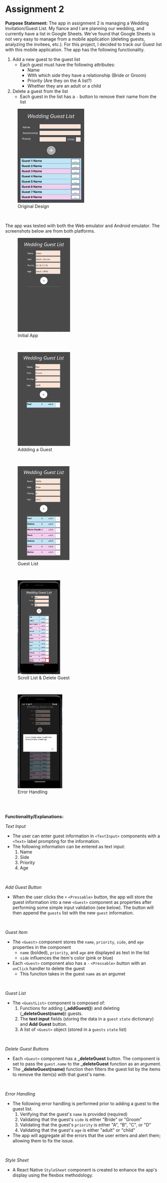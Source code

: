 # Assignment 2

**Purpose Statement:** The app in assignment 2 is managing a Wedding Invitation/Guest List. My fiance and I are planning our wedding, and currently have a list in Google Sheets. We've found that Google Sheets is not very easy to manage from a mobile application (deleting guests, analyzing the invitees, etc.). For this project, I decided to track our Guest list with this mobile application. The app has the following functionality.

1. Add a new guest to the guest list
    * Each guest must have the following attributes:
        * Name
        * WIth which side they have a relationship (Bride or Groom)
        * Priority (Are they on the A list?)
        * Whether they are an adult or a child
2. Delete a guest from the list
    * Each guest in the list has a `-` button to remove their name from the list

<figure>
  <img src="imgs/assignment2_00_design.png" alt="Original Design" style="height:300px">
  <figcaption>Original Design</figcaption>
</figure>
</br>

The app was tested with both the Web emulator and Android emulator. The screenshots below are from both platforms.

<figure>
  <img src="imgs/assignment2_00_start_web.png" alt="Initial App" style="height:300px">
  <figcaption>Initial App</figcaption>
</figure>
</br>

<figure>
  <img src="imgs/assignment2_01_add_web.png" alt="Addding a Guest" style="height:300px">
  <figcaption>Addding a Guest</figcaption>
</figure>
</br>

<figure>
  <img src="imgs/assignment2_02_list_web.png" alt="Guest List" style="height:300px">
  <figcaption>Guest List</figcaption>
</figure>
</br>

<figure>
  <img src="imgs/assignment2_03_overflow_android.png" alt="Scroll List & Delete Guest" style="height:300px">
  <figcaption>Scroll List & Delete Guest</figcaption>
</figure>
</br>

<figure>
  <img src="imgs/assignment2_04_error_android.png" alt="Error Handling" style="height:300px">
  <figcaption>Error Handling</figcaption>
</figure>
</br>

</br>

**Functionality/Explanations:**

*Text Input*

* The user can enter guest information in `<TextInput>` components with a `<Text>` label prompting for the information.
* The following information can be entered as text input:
    1. Name
    2. Side
    3. Priority
    4. Age

</br>

*Add Guest Button*

* When the user clicks the `+` `<Pressable>` button, the app will store the guest information into a new `<Guest>` component as properties after performing some simple input validation (see below). The button will then append the `guests` list with the new `guest` information.

</br>

*Guest Item*

* The `<Guest>` component stores the `name`, `priority`, `side`, and `age` properties in the component
    * `name` (bolded), `priority`, and `age` are displayed as text in the list
    * `side` influences the item's color (pink or blue)
* Each `<Guest>` component also has a `-` `<Pressable>` button with an `onClick` handler to delete the guest
    * This function takes in the guest `name` as an argumet

</br>



*Guest List*

* The `<GuestList>` component is composed of:
    1. Functions for adding (**_addGuest()**) and deleting (**_deleteGuest(name)**) guests.
    2. The **text input** fields (storing the data in a `guest` `state` dictionary) and **Add Guest** button.
    3. A list of `<Guest>` object (stored in a `guests` `state` list)

</br>



*Delete Guest Buttons*

* Each `<Guest>` component has a **_deleteGuest** button. The component is set to pass the `guest.name` to the **_deleteGuest** function as an argument.
* The **_deleteGuest(name)** function then filters the guest list by the items to remove the item(s) with that guest's name.

</br>



*Error Handling*

* The following error handling is performed prior to adding a guest to the guest list.
    1. Verifying that the guest's `name` is provided (required)
    2. Validating that the guest's `side` is either "Bride" or "Groom"
    3. Validating that the guest's `priority` is either "A", "B", "C", or "D"
    4. Validating that the guest's `age` is either "adult" or "child"
* The app will aggregate all the errors that the user enters and alert them; allowing them to fix the issue.

</br>



*Style Sheet*

* A React Native `StyleSheet` component is created to enhance the app's display using the flexbox methodology.

</br>
